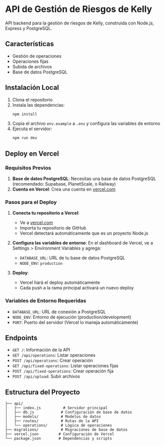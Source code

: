 # API de Gestión de Riesgos de Kelly

API backend para la gestión de riesgos de Kelly, construida con Node.js, Express y PostgreSQL.

## Características

- Gestión de operaciones
- Operaciones fijas
- Subida de archivos
- Base de datos PostgreSQL

## Instalación Local

1. Clona el repositorio
2. Instala las dependencias:
   ```bash
   npm install
   ```
3. Copia el archivo `env.example` a `.env` y configura las variables de entorno
4. Ejecuta el servidor:
   ```bash
   npm run dev
   ```

## Deploy en Vercel

### Requisitos Previos

1. **Base de datos PostgreSQL**: Necesitas una base de datos PostgreSQL (recomendado: Supabase, PlanetScale, o Railway)
2. **Cuenta en Vercel**: Crea una cuenta en [vercel.com](https://vercel.com)

### Pasos para el Deploy

1. **Conecta tu repositorio a Vercel**:
   - Ve a [vercel.com](https://vercel.com)
   - Importa tu repositorio de GitHub
   - Vercel detectará automáticamente que es un proyecto Node.js

2. **Configura las variables de entorno**:
   En el dashboard de Vercel, ve a Settings > Environment Variables y agrega:
   - `DATABASE_URL`: URL de tu base de datos PostgreSQL
   - `NODE_ENV`: `production`

3. **Deploy**:
   - Vercel hará el deploy automáticamente
   - Cada push a la rama principal activará un nuevo deploy

### Variables de Entorno Requeridas

- `DATABASE_URL`: URL de conexión a PostgreSQL
- `NODE_ENV`: Entorno de ejecución (production/development)
- `PORT`: Puerto del servidor (Vercel lo maneja automáticamente)

## Endpoints

- `GET /`: Información de la API
- `GET /api/operations`: Listar operaciones
- `POST /api/operations`: Crear operación
- `GET /api/fixed-operations`: Listar operaciones fijas
- `POST /api/fixed-operations`: Crear operación fija
- `POST /api/upload`: Subir archivos

## Estructura del Proyecto

```
├── api/
│   ├── index.js          # Servidor principal
│   ├── db.js            # Configuración de base de datos
│   ├── models/          # Modelos de datos
│   ├── routes/          # Rutas de la API
│   └── operations/      # Lógica de operaciones
├── migrations/          # Migraciones de base de datos
├── vercel.json         # Configuración de Vercel
└── package.json        # Dependencias y scripts
``` 